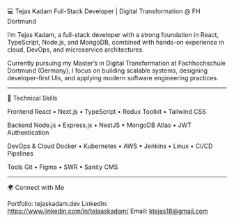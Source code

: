 💻 Tejas Kadam
Full-Stack Developer | Digital Transformation @ FH Dortmund

I’m Tejas Kadam, a full-stack developer with a strong foundation in React, TypeScript, Node.js, and MongoDB, combined with hands-on experience in cloud, DevOps, and microservice architectures.

Currently pursuing my Master’s in Digital Transformation at Fachhochschule Dortmund (Germany), I focus on building scalable systems, designing developer-first UIs, and applying modern software engineering practices.
_____________________________________________________________________________________________________________________________________________________________________________________________________________________
🔧 Technical Skills

Frontend
React • Next.js • TypeScript • Redux Toolkit • Tailwind CSS

Backend
Node.js • Express.js • NestJS • MongoDB Atlas • JWT Authentication

DevOps & Cloud
Docker • Kubernetes • AWS • Jenkins • Linux • CI/CD Pipelines

Tools
Git • Figma • SWR • Sanity CMS
_____________________________________________________________________________________________________________________________________________________________________________________________________________________
🌍 Connect with Me

Portfolio: tejaskadam.dev
LinkedIn: https://www.linkedin.com/in/tejaaskadam/
Email: ktejas18@gmail.com
